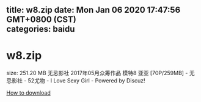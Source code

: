 
title: w8.zip
date: Mon Jan 06 2020 17:47:56 GMT+0800 (CST)    
categories: baidu
---

# w8.zip
size: 251.20 MB
 无忌影社 2017年05月众筹作品 模特8 亚亚 [70P/259MB] - 无忌影社 - 52尤物 - I Love Sexy Girl - Powered by Discuz!
 

[How to download](https://bpcam.bemobtrk.com/go/2ceec3aa-1ca2-46d6-b9ff-aaa5c184517c?jno=67)